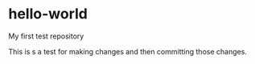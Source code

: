 # hello-world
My first test repository

This is s a test for making changes and then committing those changes.
